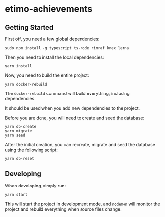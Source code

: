 # etimo-achievements

## Getting Started

First off, you need a few global dependencies:

```
sudo npm install -g typescript ts-node rimraf knex lerna
```

Then you need to install the local dependencies:

```
yarn install
```

Now, you need to build the entire project:

```
yarn docker-rebuild
```

The `docker-rebuild` command will build everything, including dependencies.

It should be used when you add new dependencies to the project.

Before you are done, you will need to create and seed the database:

```
yarn db-create
yarn migrate
yarn seed
```

After the initial creation, you can recreate, migrate and seed the database using the following script:

```
yarn db-reset
```

## Developing

When developing, simply run:

```
yarn start
```

This will start the project in development mode, and `nodemon` will monitor the project and rebuild everything when source files change.
